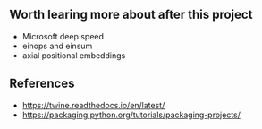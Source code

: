 ## Worth learing more about after this project

- Microsoft deep speed
- einops and einsum
- axial positional embeddings

## References

- https://twine.readthedocs.io/en/latest/
- https://packaging.python.org/tutorials/packaging-projects/
